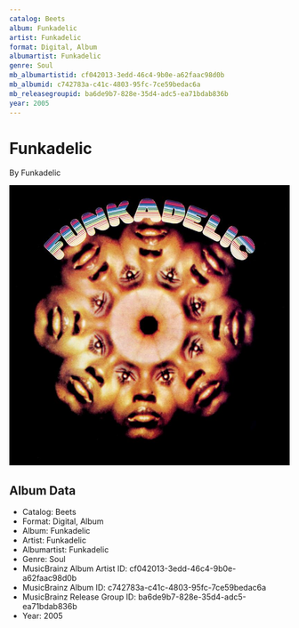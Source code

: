 ```yaml
---
catalog: Beets
album: Funkadelic
artist: Funkadelic
format: Digital, Album
albumartist: Funkadelic
genre: Soul
mb_albumartistid: cf042013-3edd-46c4-9b0e-a62faac98d0b
mb_albumid: c742783a-c41c-4803-95fc-7ce59bedac6a
mb_releasegroupid: ba6de9b7-828e-35d4-adc5-ea71bdab836b
year: 2005
---
```


# Funkadelic

By Funkadelic

![](../../assets/beetscovers/Funkadelic-Funkadelic.jpg)

## Album Data

- Catalog: Beets
- Format: Digital, Album
- Album: Funkadelic
- Artist: Funkadelic
- Albumartist: Funkadelic
- Genre: Soul
- MusicBrainz Album Artist ID: cf042013-3edd-46c4-9b0e-a62faac98d0b
- MusicBrainz Album ID: c742783a-c41c-4803-95fc-7ce59bedac6a
- MusicBrainz Release Group ID: ba6de9b7-828e-35d4-adc5-ea71bdab836b
- Year: 2005

